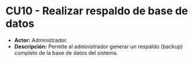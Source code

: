# CU10 - Realizar respaldo de base de datos
+ **Actor:** Administrador.
+ **Descripción:** Permite al administrador generar un respaldo (backup) completo de la base de datos del sistema.

